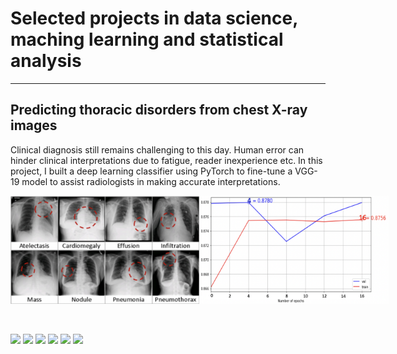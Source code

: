 # Selected projects in data science, maching learning and statistical analysis
---

## Predicting thoracic disorders from chest X-ray images
Clinical diagnosis still remains challenging to this day. Human error can hinder clinical interpretations due to fatigue, reader inexperience etc. In this project, I built a deep learning classifier using PyTorch to fine-tune a VGG-19 model to assist radiologists in making accurate interpretations.

<div style="display: flex;">
    <img src="assets/img/Screenshot 2023-07-14 at 17.01.01.png?raw=true" alt="Image 1" style="width: 60%; height: auto;">
    <img src="assets/img/Screenshot 2023-07-14 at 17.01.22.png?raw=true" alt="Image 2" style="width: 60%; height: auto;">
</div>
<br><br>

[![](https://img.shields.io/badge/Python-white?logo=Python)](#) [![](https://img.shields.io/badge/Jupyter-white?logo=Jupyter)](#) [![](https://img.shields.io/badge/PyTorch-white?logo=pytorch)](#) [![](https://img.shields.io/badge/HPC-white?logo=HPC)](#) [![](https://img.shields.io/badge/Anaconda-white?logo=Anaconda)](#) [![](https://img.shields.io/badge/Bash-white?logo=Bash)](#)
